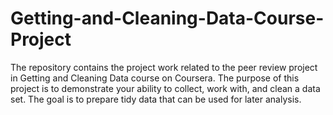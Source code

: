 # Getting-and-Cleaning-Data-Course-Project
The repository contains the project work related to the peer review project in Getting and Cleaning Data course on Coursera.
The purpose of this project is to demonstrate your ability to collect, work with, and clean a data set. The goal is to prepare tidy data that can be used for later analysis.
